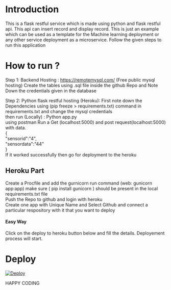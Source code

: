 # Introduction
This is a flask restful service which is made using python and flask restful api. This api can insert record and display record. This is just an example which can be used as a template for the Machine learning deployment or any other service deployment as a microservice.
Follow the given steps to run this application

# How to run ?
Step 1: Backend Hosting : https://remotemysql.com/ (Free public mysql hosting)
Create the tables using .sql file inside the github Repo and Note Down the credentials given in the database<br />

Step 2: Python flask restful hosting (Heroku): First note down the Dependencies using (pip freeze > requirements.txt) command in requirements.txt and change the mysql credentials<br>
then run (Locally) : Python app.py<br/>using postman Run a Get (localhost:5000) and post request(localhost:5000) with data.<br>
{<br>
	"sensorid":"4",<br>
	"sensordata":"44"<br>
}<br>
If it worked successfully then go for deployment to the heroku<br>
<h2>Heroku Part</h2>
Create a Procfile and add the gurnicorn run command (web: gunicorn app:app) make sure ( pip install gunicorn ) should be present in the local requirements.txt file<br/>
Push the Repo to github and login with heroku <br>
Create one app with Unique Name and Select Github and connect a particular respository with it that you want to deploy<br>

<h4>Easy Way </h4>
Click on the deploy to heroku button below and fill the details. Deployement process will start.<br>


# Deploy
<a href="https://heroku.com/deploy?template=https://github.com/purnimsinha/MyApi.git">
  <img src="https://www.herokucdn.com/deploy/button.svg" alt="Deploy">
</a>
<br><p>HAPPY CODING</p>

